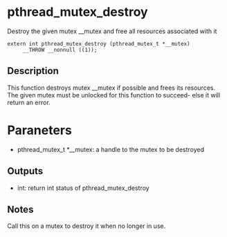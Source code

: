 # pthread_mutex_destroy 
Destroy the given mutex __mutex and free all resources associated with it

```
extern int pthread_mutex_destroy (pthread_mutex_t *__mutex)
     __THROW __nonnull ((1));
```

## Description
This function destroys mutex __mutex if possible and frees its resources. The given mutex must be unlocked for this function to succeed- else it will return an error.

# Paraneters
* pthread_mutex_t *__mutex: a handle to the mutex to be destroyed

## Outputs
* int: return int status of pthread_mutex_destroy

## Notes 
Call this on a mutex to destroy it when no longer in use.
